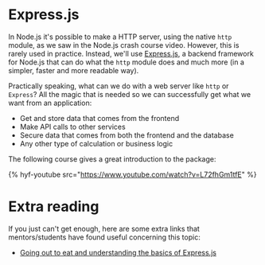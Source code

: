 # Express.js

In Node.js it's possible to make a HTTP server, using the native `http` module, as we saw in the Node.js crash course video. However, this is rarely used in practice. Instead, we'll use [Express.js](https://expressjs.com/en/4x/api.html), a backend framework for Node.js that can do what the `http` module does and much more (in a simpler, faster and more readable way).

Practically speaking, what can we do with a web server like `http` or `Express`? All the magic that is needed so we can successfully get what we want from an application:

-   Get and store data that comes from the frontend
-   Make API calls to other services
-   Secure data that comes from both the frontend and the database
-   Any other type of calculation or business logic

The following course gives a great introduction to the package:

{% hyf-youtube src="https://www.youtube.com/watch?v=L72fhGm1tfE" %}

# Extra reading

If you just can't get enough, here are some extra links that mentors/students have found useful concerning this topic:

-   [Going out to eat and understanding the basics of Express.js](https://medium.freecodecamp.org/going-out-to-eat-and-understanding-the-basics-of-express-js-f034a029fb66)

